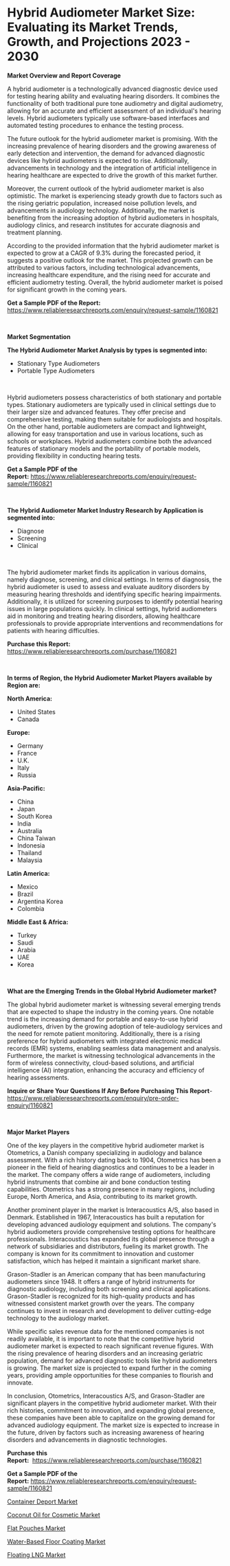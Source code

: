 <p><h1>Hybrid Audiometer Market Size: Evaluating its Market Trends, Growth, and Projections 2023 - 2030</h1></p><p><strong>Market Overview and Report Coverage</strong></p>
<p><p>A hybrid audiometer is a technologically advanced diagnostic device used for testing hearing ability and evaluating hearing disorders. It combines the functionality of both traditional pure tone audiometry and digital audiometry, allowing for an accurate and efficient assessment of an individual's hearing levels. Hybrid audiometers typically use software-based interfaces and automated testing procedures to enhance the testing process.</p><p>The future outlook for the hybrid audiometer market is promising. With the increasing prevalence of hearing disorders and the growing awareness of early detection and intervention, the demand for advanced diagnostic devices like hybrid audiometers is expected to rise. Additionally, advancements in technology and the integration of artificial intelligence in hearing healthcare are expected to drive the growth of this market further.</p><p>Moreover, the current outlook of the hybrid audiometer market is also optimistic. The market is experiencing steady growth due to factors such as the rising geriatric population, increased noise pollution levels, and advancements in audiology technology. Additionally, the market is benefiting from the increasing adoption of hybrid audiometers in hospitals, audiology clinics, and research institutes for accurate diagnosis and treatment planning.</p><p>According to the provided information that the hybrid audiometer market is expected to grow at a CAGR of 9.3% during the forecasted period, it suggests a positive outlook for the market. This projected growth can be attributed to various factors, including technological advancements, increasing healthcare expenditure, and the rising need for accurate and efficient audiometry testing. Overall, the hybrid audiometer market is poised for significant growth in the coming years.</p></p>
<p><strong>Get a Sample PDF of the Report:</strong> <a href="https://www.reliableresearchreports.com/enquiry/request-sample/1160821">https://www.reliableresearchreports.com/enquiry/request-sample/1160821</a></p>
<p>&nbsp;</p>
<p><strong>Market Segmentation</strong></p>
<p><strong>The Hybrid Audiometer Market Analysis by types is segmented into:</strong></p>
<p><ul><li>Stationary Type Audiometers</li><li>Portable Type Audiometers</li></ul></p>
<p>&nbsp;</p>
<p><p>Hybrid audiometers possess characteristics of both stationary and portable types. Stationary audiometers are typically used in clinical settings due to their larger size and advanced features. They offer precise and comprehensive testing, making them suitable for audiologists and hospitals. On the other hand, portable audiometers are compact and lightweight, allowing for easy transportation and use in various locations, such as schools or workplaces. Hybrid audiometers combine both the advanced features of stationary models and the portability of portable models, providing flexibility in conducting hearing tests.</p></p>
<p><strong>Get a Sample PDF of the Report:</strong>&nbsp;<a href="https://www.reliableresearchreports.com/enquiry/request-sample/1160821">https://www.reliableresearchreports.com/enquiry/request-sample/1160821</a></p>
<p>&nbsp;</p>
<p><strong>The Hybrid Audiometer Market Industry Research by Application is segmented into:</strong></p>
<p><ul><li>Diagnose</li><li>Screening</li><li>Clinical</li></ul></p>
<p>&nbsp;</p>
<p><p>The hybrid audiometer market finds its application in various domains, namely diagnose, screening, and clinical settings. In terms of diagnosis, the hybrid audiometer is used to assess and evaluate auditory disorders by measuring hearing thresholds and identifying specific hearing impairments. Additionally, it is utilized for screening purposes to identify potential hearing issues in large populations quickly. In clinical settings, hybrid audiometers aid in monitoring and treating hearing disorders, allowing healthcare professionals to provide appropriate interventions and recommendations for patients with hearing difficulties.</p></p>
<p><strong>Purchase this Report:</strong>&nbsp; <a href="https://www.reliableresearchreports.com/purchase/1160821">https://www.reliableresearchreports.com/purchase/1160821</a></p>
<p>&nbsp;</p>
<p><strong>In terms of Region, the Hybrid Audiometer Market Players available by Region are:</strong></p>
<p>
    <p> <strong> North America: </strong>
        <ul>
            <li>United States</li>
            <li>Canada</li>
        </ul>
        </p> 
    <p> <strong> Europe: </strong>
        <ul>
            <li>Germany</li>
            <li>France</li>
            <li>U.K.</li>
            <li>Italy</li>
            <li>Russia</li>
        </ul>
        </p> 
    <p> <strong> Asia-Pacific: </strong>
        <ul>
            <li>China</li>
            <li>Japan</li>
            <li>South Korea</li>
            <li>India</li>
            <li>Australia</li>
            <li>China Taiwan</li>
            <li>Indonesia</li>
            <li>Thailand</li>
            <li>Malaysia</li>
        </ul>
        </p> 
    <p> <strong> Latin America: </strong>
        <ul>
            <li>Mexico</li>
            <li>Brazil</li>
            <li>Argentina Korea</li>
            <li>Colombia</li>
        </ul>
        </p> 
    <p> <strong> Middle East & Africa: </strong>
        <ul>
            <li>Turkey</li>
            <li>Saudi</li>
            <li>Arabia</li>
            <li>UAE</li>
            <li>Korea</li>
        </ul>
    </p>
    </p>
<p>&nbsp;</p>
<p><strong>What are the Emerging Trends in the Global Hybrid Audiometer market?</strong></p>
<p><p>The global hybrid audiometer market is witnessing several emerging trends that are expected to shape the industry in the coming years. One notable trend is the increasing demand for portable and easy-to-use hybrid audiometers, driven by the growing adoption of tele-audiology services and the need for remote patient monitoring. Additionally, there is a rising preference for hybrid audiometers with integrated electronic medical records (EMR) systems, enabling seamless data management and analysis. Furthermore, the market is witnessing technological advancements in the form of wireless connectivity, cloud-based solutions, and artificial intelligence (AI) integration, enhancing the accuracy and efficiency of hearing assessments.</p></p>
<p><strong>Inquire or Share Your Questions If Any Before Purchasing This Report</strong>- <a href="https://www.reliableresearchreports.com/enquiry/pre-order-enquiry/1160821">https://www.reliableresearchreports.com/enquiry/pre-order-enquiry/1160821</a></p>
<p>&nbsp;</p>
<p><strong>Major Market Players</strong></p>
<p><p>One of the key players in the competitive hybrid audiometer market is Otometrics, a Danish company specializing in audiology and balance assessment. With a rich history dating back to 1904, Otometrics has been a pioneer in the field of hearing diagnostics and continues to be a leader in the market. The company offers a wide range of audiometers, including hybrid instruments that combine air and bone conduction testing capabilities. Otometrics has a strong presence in many regions, including Europe, North America, and Asia, contributing to its market growth.</p><p>Another prominent player in the market is Interacoustics A/S, also based in Denmark. Established in 1967, Interacoustics has built a reputation for developing advanced audiology equipment and solutions. The company's hybrid audiometers provide comprehensive testing options for healthcare professionals. Interacoustics has expanded its global presence through a network of subsidiaries and distributors, fueling its market growth. The company is known for its commitment to innovation and customer satisfaction, which has helped it maintain a significant market share.</p><p>Grason-Stadler is an American company that has been manufacturing audiometers since 1948. It offers a range of hybrid instruments for diagnostic audiology, including both screening and clinical applications. Grason-Stadler is recognized for its high-quality products and has witnessed consistent market growth over the years. The company continues to invest in research and development to deliver cutting-edge technology to the audiology market.</p><p>While specific sales revenue data for the mentioned companies is not readily available, it is important to note that the competitive hybrid audiometer market is expected to reach significant revenue figures. With the rising prevalence of hearing disorders and an increasing geriatric population, demand for advanced diagnostic tools like hybrid audiometers is growing. The market size is projected to expand further in the coming years, providing ample opportunities for these companies to flourish and innovate.</p><p>In conclusion, Otometrics, Interacoustics A/S, and Grason-Stadler are significant players in the competitive hybrid audiometer market. With their rich histories, commitment to innovation, and expanding global presence, these companies have been able to capitalize on the growing demand for advanced audiology equipment. The market size is expected to increase in the future, driven by factors such as increasing awareness of hearing disorders and advancements in diagnostic technologies.</p></p>
<p><strong>Purchase this Report:</strong>&nbsp;&nbsp;<a href="https://www.reliableresearchreports.com/purchase/1160821">https://www.reliableresearchreports.com/purchase/1160821</a></p>
<p></p>
<p><strong>Get a Sample PDF of the Report:</strong>&nbsp;<a href="https://www.reliableresearchreports.com/enquiry/request-sample/1160821">https://www.reliableresearchreports.com/enquiry/request-sample/1160821</a></p>
<p><p><a href="https://medium.com/@enostillman2023/container-deport-market-size-growth-forecast-2023-2030-d61ebacdbea2">Container Deport Market</a></p><p><a href="https://medium.com/@lindabrewer15/coconut-oil-for-cosmetic-market-size-growth-forecast-2023-2030-2244bb0cf614">Coconut Oil for Cosmetic Market</a></p><p><a href="https://www.linkedin.com/pulse/flat-pouches-market-size-share-global-analysis-report-2023-wupre/">Flat Pouches Market</a></p><p><a href="https://github.com/Chiragrp23/Market-Research-Report-List-1/blob/main/water-based-floor-coating-market.md">Water-Based Floor Coating Market</a></p><p><a href="https://www.linkedin.com/pulse/floating-lng-market-research-report-unlocks-analysis-0pl9e/">Floating LNG Market</a></p></p>